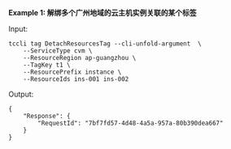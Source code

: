 **Example 1: 解绑多个广州地域的云主机实例关联的某个标签**



Input: 

```
tccli tag DetachResourcesTag --cli-unfold-argument  \
    --ServiceType cvm \
    --ResourceRegion ap-guangzhou \
    --TagKey t1 \
    --ResourcePrefix instance \
    --ResourceIds ins-001 ins-002
```

Output: 
```
{
    "Response": {
        "RequestId": "7bf7fd57-4d48-4a5a-957a-80b390dea667"
    }
}
```

